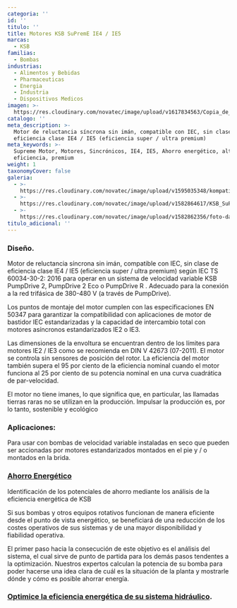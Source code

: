 ```yaml
---
categoria: ''
id: ''
titulo: ''
title: Motores KSB SuPremE IE4 / IE5
marcas:
  - KSB
familias:
  - Bombas
industrias:
  - Alimentos y Bebidas
  - Pharmaceuticas
  - Energia
  - Industria
  - Dispositivos Medicos
imagen: >-
  https://res.cloudinary.com/novatec/image/upload/v1617834563/Copia_de_Dise%C3%B1o_sin_t%C3%ADtulo_-_2021-04-07T162910.153_kuzrzw.png
catalogo: ''
meta_description: >-
  Motor de reluctancia síncrona sin imán, compatible con IEC, sin clase de
  eficiencia clase IE4 / IE5 (eficiencia super / ultra premium)
meta_keywords: >-
  Supreme Motor, Motores, Sincrónicos, IE4, IE5, Ahorro energético, alta
  eficiencia, premium
weight: 1
taxonomyCover: false
galeria:
  - >-
    https://res.cloudinary.com/novatec/image/upload/v1595035348/kompatibel-thumbnail-data_h0ehdh.jpg
  - >-
    https://res.cloudinary.com/novatec/image/upload/v1582864617/KSB_SuPremE_Energy_Diet_IE5_npfyo3.png
  - >-
    https://res.cloudinary.com/novatec/image/upload/v1582862356/foto-data_cl48og.jpg
titulo_adicional: ''
---
```


### **Diseño.**

Motor de reluctancia síncrona sin imán, compatible con IEC, sin clase de eficiencia clase IE4 / IE5 (eficiencia super / ultra premium) según IEC TS 60034-30-2: 2016 para operar en un sistema de velocidad variable KSB PumpDrive 2, PumpDrive 2 Eco o PumpDrive R . Adecuado para la conexión a la red trifásica de 380-480 V (a través de PumpDrive).

Los puntos de montaje del motor cumplen con las especificaciones EN 50347 para garantizar la compatibilidad con aplicaciones de motor de bastidor IEC estandarizadas y la capacidad de intercambio total con motores asíncronos estandarizados IE2 o IE3.

Las dimensiones de la envoltura se encuentran dentro de los límites para motores IE2 / IE3 como se recomienda en DIN V 42673 (07-2011). El motor se controla sin sensores de posición del rotor. La eficiencia del motor también supera el 95 por ciento de la eficiencia nominal cuando el motor funciona al 25 por ciento de su potencia nominal en una curva cuadrática de par-velocidad.

El motor no tiene imanes, lo que significa que, en particular, las llamadas tierras raras no se utilizan en la producción. Impulsar la producción es, por lo tanto, sostenible y ecológico

### **Aplicaciones:**

Para usar con bombas de velocidad variable instaladas en seco que pueden ser accionadas por motores estandarizados montados en el pie y / o montados en la brida.

### **[Ahorro Energético](https://www.ksb.com/supreme-en/ "Ahorro Energetico")**

Identificación de los potenciales de ahorro mediante los análisis de la eficiencia energética de KSB

Si sus bombas y otros equipos rotativos funcionan de manera eficiente desde el punto de vista energético, se beneficiará de una reducción de los costes operativos de sus sistemas y de una mayor disponibilidad y fiabilidad operativa.

El primer paso hacia la consecución de este objetivo es el análisis del sistema, el cual sirve de punto de partida para los demás pasos tendentes a la optimización. Nuestros expertos calculan la potencia de su bomba para poder hacerse una idea clara de cuál es la situación de la planta y mostrarle dónde y cómo es posible ahorrar energía.

### **[Optimice la eficiencia energética de su sistema hidráulico](https://www.ksb.com/fluidfuture_es/ "Fluid Future Energy Savings").**
